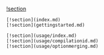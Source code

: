 [!section](../index.md)

```Introduction
[!section](index.md)
[!section](gettingstarted.md)
```

```Usage
[!section](usage/index.md)
[!section](usage/compilationid.md)
[!section](usage/optionmerging.md)
```